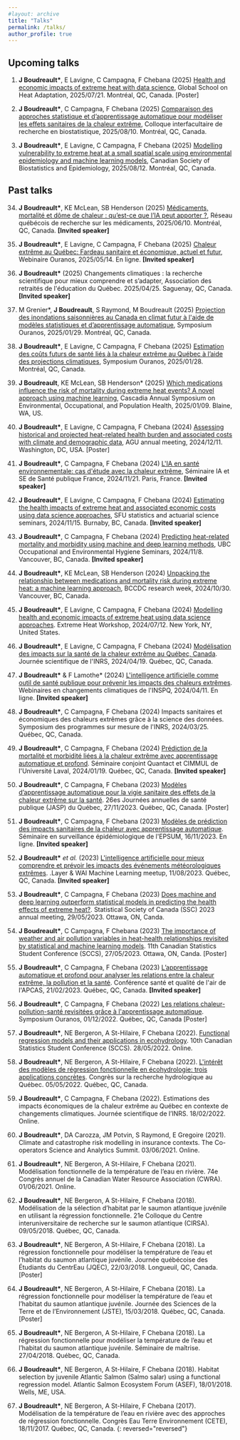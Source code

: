 ```yaml
---
#layout: archive
title: "Talks"
permalink: /talks/
author_profile: true
---
```


Upcoming talks
-------------------


1. **J Boudreault\***, E Lavigne, C Campagna, F Chebana (2025) [Health and economic impacts of extreme heat with data science](https://icm-mhi.org/centre-de-recherche/global-school-on-heat-adaptation/), Global School on Heat Adaptation, 2025/07/21. Montréal, QC, Canada. [Poster]

2. **J Boudreault\***, C Campagna, F Chebana (2025) [Comparaison des approches statistique et d’apprentissage automatique pour modéliser les effets sanitaires de la chaleur extrême](https://www.crmath.ca/activites/#/type/activity/id/4028), Colloque interfacultaire de recherche en biostatistique, 2025/08/10. Montréal, QC, Canada.

3. **J Boudreault\***, E Lavigne, C Campagna, F Chebana (2025) [Modelling vulnerability to extreme heat at a small spatial scale using environmental epidemiology and machine learning models](https://cseb.ca/events/2025-conference/), Canadian Society of Biostatistics and Epidemiology, 2025/08/12. Montréal, QC, Canada.


Past talks
-------------------

34. **J Boudreault\***, KE McLean, SB Henderson (2025) [Médicaments, mortalité et dôme de chaleur : qu’est-ce que l’IA peut apporter ?](https://www.rqrm.ca/2025/01/31/14e-edition-du-colloque-annuel-du-rqrm/), Réseau québécois de recherche sur les médicaments, 2025/06/10. Montréal, QC, Canada.  **[Invited speaker]**


33. **J Boudreault\***, E Lavigne, C Campagna, F Chebana (2025) [Chaleur extrême au Québec: Fardeau sanitaire et économique, actuel et futur](https://www.ouranos.ca/fr/webinaires/chaleur-extreme-quebec), Webinaire Ouranos, 2025/05/14. En ligne. **[Invited speaker]**

32. **J Boudreault\*** (2025) Changements climatiques : la recherche scientifique pour mieux comprendre et s’adapter, Association des retraités de l'éducation du Québec. 2025/04/25. Saguenay, QC, Canada. **[Invited speaker]**

31. M Grenier\*, **J Boudreault**, S Raymond, M Boudreault (2025) [Projection des inondations saisonnières au Canada en climat futur à l'aide de modèles statistiques et d’apprentissage automatique](https://www.ouranos.ca/fr/symposium/programmation-jour2/session19-intelligence-artificielle-changements-climatiques), Symposium Ouranos, 2025/01/29.  Montréal, QC, Canada. 

30. **J Boudreault\***, E Lavigne, C Campagna, F Chebana (2025) [Estimation des coûts futurs de santé liés à la chaleur extrême au Québec à l’aide des projections climatiques](https://www.ouranos.ca/fr/symposium/programmation-jour1/session4-couts-climat-changeant), Symposium Ouranos, 2025/01/28. Montréal, QC, Canada. 

29. **J Boudreault**, KE McLean, SB Henderson\* (2025) [Which medications influence the risk of mortality during extreme heat events? A novel approach using machine learning](https://oshce.uw.edu/pages/cascadia-2025-annual-symposium-environmental-occupational-and-population-health), Cascadia Annual Symposium on Environmental, Occupational, and Population Health, 2025/01/09. Blaine, WA, US. 

28. **J Boudreault\***, E Lavigne, C Campagna, F Chebana (2024) [Assessing historical and projected heat-related health burden and associated costs with climate and demographic data](https://www.agu.org/annual-meeting), AGU annual meeting, 2024/12/11. Washington, DC, USA. [Poster]

27. **J Boudreault\***, C Campagna, F Chebana (2024) [L'IA en santé environnementale: cas d'étude avec la chaleur extrême](https://www.santepubliquefrance.fr/a-propos/evenements/l-intelligence-artificielle-en-sante-environnement-au-dela-de-la-boite-noire-applications-perspectives-et-enjeux), Séminaire IA et SE de Santé publique France, 2024/11/21. Paris, France. **[Invited speaker]**

26. **J Boudreault\***, E Lavigne, C Campagna, F Chebana (2024) [Estimating the health impacts of extreme heat and associated economic costs using data science approaches](https://www.sfu.ca/stat-actsci/research/seminars/24-25Seminars/jeremie-boudreault.html), SFU statistics and actuarial science seminars, 2024/11/15. Burnaby, BC, Canada. **[Invited speaker]**

25. **J Boudreault\***, C Campagna, F Chebana (2024) [Predicting heat-related mortality and morbidity using machine and deep learning methods](https://spph.ubc.ca/programs/msc-oeh/oeh-seminars/), UBC Occupational and Environmental Hygiene Seminars, 2024/11/8. Vancouver, BC, Canada. **[Invited speaker]**

24. **J Boudreault\***, KE McLean, SB Henderson (2024) [Unpacking the relationship between medications and mortality risk during extreme heat: a machine learning approach](http://www.bccdc.ca/our-research), BCCDC research week, 2024/10/30. Vancouver, BC, Canada. 

23. **J Boudreault\***, E Lavigne, C Campagna, F Chebana (2024) [Modelling health and economic impacts of extreme heat using data science approaches](https://www.climate.columbia.edu/extreme-heat-workshop). Extreme Heat Workshop, 2024/07/12. New York, NY, United States.

22. **J Boudreault\***, E Lavigne, C Campagna, F Chebana (2024) [Modélisation des impacts sur la santé de la chaleur extrême au Québec, Canada](https://inrs.ca/linrs/salle-de-nouvelles/evenements/journees-scientifiques-de-linrs-2024/#:~:text=La%204e%20%C3%A9dition%20de%20la,au%20Centre%20Eau%20Terre%20Environnement.). Journée scientifique de l'INRS, 2024/04/19. Québec, QC, Canada.

21. **J Boudreault\*** & F Lamothe\* (2024) [L'intelligence artificielle comme outil de santé publique pour prévenir les impacts des chaleurs extrêmes](https://campusvirtuel.inspq.qc.ca/course/view.php?id=175). Webinaires en changements climatiques de l'INSPQ, 2024/04/11. En ligne. **[Invited speaker]**

20. **J Boudreault\***, C Campagna, F Chebana (2024) Impacts sanitaires et économiques des chaleurs extrêmes grâce à la science des données. Symposium des programmes sur mesure de l'INRS, 2024/03/25. Québec, QC, Canada.

19. **J Boudreault\***, C Campagna, F Chebana (2024) [Prédiction de la mortalité et morbidité liées à la chaleur extrême avec apprentissage automatique et profond](https://cimmul.fsg.ulaval.ca/event/seminaire-du-cimmul-quantact-jeremie-boudreault/). Séminaire conjoint Quantact et CIMMUL de l'Université Laval, 2024/01/19. Québec, QC, Canada. **[Invited speaker]**

18. **J Boudreault\***, C Campagna, F Chebana (2023) [Modèles d’apprentissage automatique pour la vigie sanitaire des effets de la chaleur extrême sur la santé](https://www.inspq.qc.ca/jasp/communications-affichees). 26es Journées annuelles de santé publique (JASP) du Québec, 27/11/2023. Québec, QC, Canada. [Poster]

17. **J Boudreault\***, C Campagna, F Chebana (2023) [Modèles de prédiction des impacts sanitaires de la chaleur avec apprentissage automatique](https://espum.umontreal.ca/lespum/evenements/evenement/news/eventDetail/Event/modeles-de-prediction-des-impacts-sanitaires-de-la-chaleur-avec-apprentissage-automatique-1/). Séminaire en surveillance épidémiologique de l'EPSUM, 16/11/2023. En ligne. **[Invited speaker]**

16.  **J Boudreault\*** *et al.* (2023) [L'intelligence artificielle pour mieux comprendre et prévoir les impacts des événements météorologiques extrêmes](https://iid.ulaval.ca/evenements/reseautage-wai-layer-meetup-quebec/). .Layer & WAI Machine Learning meetup, 11/08/2023. Québec, QC, Canada. **[Invited speaker]**

15. **J Boudreault\***, C Campagna, F Chebana (2023) [Does machine and deep learning outperform statistical models in predicting the health effects of extreme heat?](https://ssc.ca/en/meetings/annual/2023-ssc-annual-meeting-ottawa). Statistical Society of Canada (SSC) 2023 annual meeting, 29/05/2023. Ottawa, ON, Canda.

14. **J Boudreault\***, C Campagna, F Chebana (2023) [The importance of weather and air pollution variables in heat-health relationships revisited by statistical and machine learning models](https://ssc.ca/en/meetings/annual/2023-ssc-annual-meeting-ottawa/eleventh-annual-canadian-statistics-student-0). 11th Canadian Statistics Student Conference (SCCS), 27/05/2023. Ottawa, ON, Canda. [Poster]

13. **J Boudreault\***, C Campagna, F Chebana (2023) [L’apprentissage automatique et profond pour analyser les relations entre la chaleur extrême, la pollution et la santé](https://www.apcas.qc.ca/conference/sante-et-qualite-de-lair-enjeu-de-societe-majeur-21-fevrier-2023/). Conférence santé et qualité de l'air de l'APCAS, 21/02/2023. Québec, QC, Canada. **[Invited speaker]**

12. **J Boudreault\***, C Campagna, F Chebana (2022) [Les relations chaleur-pollution-santé revisitées grâce à l'apprentissage automatique](https://www.ouranos.ca/sites/default/files/2022-11/cc-symposium-2022-resumes-affiches_2.pdf). Symposium Ouranos, 01/12/2022. Québec, QC, Canada [Poster]


11. **J Boudreault\***, NE Bergeron, A St-Hilaire, F Chebana (2022). [Functional regression models and their applications in ecohydrology](https://ssc.ca/en/meetings/annual/2022-annual-meeting/student-conference). 10th Canadian Statistics Student Conference (SCCS). 28/05/2022. Online.

10. **J Boudreault\***, NE Bergeron, A St-Hilaire, F Chebana (2022). [L'intérêt des modèles de régression fonctionnelle en écohydrologie: trois applications concrètes](https://event.fourwaves.com/fr/rhq22/horaire?date=2022-05-05). Congrès sur la recherche hydrologique au Québec. 05/05/2022. Québec, QC, Canada.

9. **J Boudreault\***, C Campagna, F Chebana (2022). Estimations des impacts économiques de la chaleur extrême au Québec en contexte de changements climatiques. Journée scientifique de l’INRS. 18/02/2022. Online.

8. **J Boudreault\***, DA Carozza, JM Potvin, S Raymond, E Gregoire (2021). Climate and catastrophe risk modelling in insurance contexts. The Co-operators Science and Analytics Summit. 03/06/2021. Online.

7. **J Boudreault\***, NE Bergeron, A St-Hilaire, F Chebana (2021). Modélisation fonctionnelle de la température de l’eau en rivière. 74e Congrès annuel de la Canadian Water Resource Association (CWRA). 01/06/2021. Online.

6. **J Boudreault\***, NE Bergeron, A St-Hilaire, F Chebana (2018). Modélisation de la sélection d’habitat par le saumon atlantique juvénile en utilisant la régression fonctionnelle. 21e Colloque du Centre interuniversitaire de recherche sur le saumon atlantique (CIRSA). 09/05/2018. Québec, QC, Canada.

5. **J Boudreault\***, NE Bergeron, A St-Hilaire, F Chebana (2018). La régression fonctionnelle pour modéliser la température de l’eau et l’habitat du saumon atlantique juvénile. Journée québécoise des Étudiants du CentrEau (JQEC), 22/03/2018. Longueuil, QC, Canada. [Poster]

4. **J Boudreault\***, NE Bergeron, A St-Hilaire, F Chebana (2018). La régression fonctionnelle pour modéliser la température de l’eau et l’habitat du saumon atlantique juvénile. Journée des Sciences de la Terre et de l’Environnement (JSTE), 15/03/2018. Québec, QC, Canada. [Poster]

3. **J Boudreault\***, NE Bergeron, A St-Hilaire, F Chebana (2018). La régression fonctionnelle pour modéliser la température de l’eau et l’habitat du saumon atlantique juvénile. Séminaire de maîtrise. 27/04/2018. Québec, QC, Canada.

2. **J Boudreault\***, NE Bergeron, A St-Hilaire, F Chebana (2018). Habitat selection by juvenile Atlantic Salmon (Salmo salar) using a functional regression model. Atlantic Salmon Ecosystem Forum (ASEF), 18/01/2018. Wells, ME, USA.

1. **J Boudreault\***, NE Bergeron, A St-Hilaire, F Chebana (2017). Modélisation de la température de l’eau en rivière avec des approches de régression fonctionnelle. Congrès Eau Terre Environnement (CETE), 18/11/2017. Québec, QC, Canada.
{: reversed="reversed"}